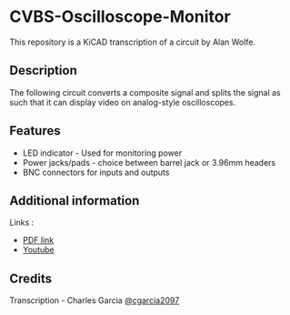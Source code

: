# CVBS-Oscilloscope-Monitor

This repository is a KiCAD transcription of a circuit by Alan Wolfe.

## Description

The following circuit converts a composite signal and splits the signal as such that it can display video on analog-style oscilloscopes. 

## Features

- LED indicator - Used for monitoring power
- Power jacks/pads - choice between barrel jack or 3.96mm headers
- BNC connectors for inputs and outputs

## Additional information

Links :

* [PDF link](https://www.qsl.net/w2aew/W2AEW_NTSC_to_scope.pdf)
* [Youtube](https://www.youtube.com/watch?v=yf4kOMSPbM0&start=55)

## Credits

Transcription - Charles Garcia [@cgarcia2097](https://github.com/cgarcia2097)